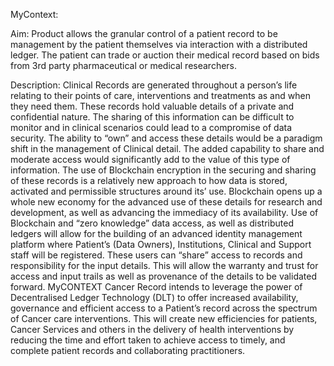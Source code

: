 ﻿MyContext:

Aim: Product allows the granular control of a patient record to be management by the patient themselves via interaction
with a distributed ledger. The patient can trade or auction their medical record based on bids from 3rd party
pharmaceutical or medical researchers.

Description: Clinical Records are generated throughout a person’s life relating to their points of care, interventions and
treatments as and when they need them. These records hold valuable details of a private and confidential nature.
The sharing of this information can be difficult to monitor and in clinical scenarios could lead to a compromise of
data security.
The ability to “own” and access these details would be a paradigm shift in the management of Clinical detail. The
added capability to share and moderate access would significantly add to the value of this type of information. The
use of Blockchain encryption in the securing and sharing of these records is a relatively new approach to how data is
stored, activated and permissible structures around its’ use. 
Blockchain opens up a whole new economy for the
advanced use of these details for research and development, as well as advancing the immediacy of its availability.
Use of Blockchain and “zero knowledge” data access, as well as distributed ledgers will allow for the building of an
advanced identity management platform where Patient’s (Data Owners), Institutions, Clinical and Support staff will
be registered. These users can “share” access to records and responsibility for the input details. This will allow the
warranty and trust for access and input trails as well as provenance of the details to be validated forward.
MyCONTEXT Cancer Record intends to leverage the power of Decentralised Ledger Technology (DLT) to offer
increased availability, governance and efficient access to a Patient’s record across the spectrum of Cancer care
interventions. This will create new efficiencies for patients, Cancer Services and others in the delivery of health
interventions by reducing the time and effort taken to achieve access to timely, and complete patient records and
collaborating practitioners.
